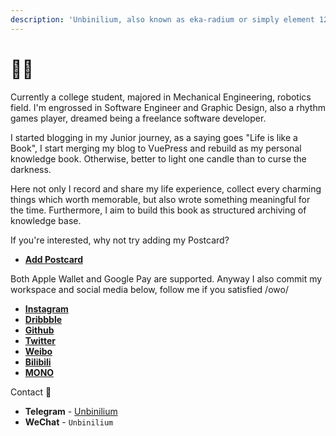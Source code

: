 ```yaml
---
description: 'Unbinilium, also known as eka-radium or simply element 120.'
---
```


# ✍🏻

Currently a college student, majored in Mechanical Engineering, robotics field. I'm engrossed in Software Engineer and Graphic Design, also a rhythm games player, dreamed being a freelance software developer.

I started blogging in my Junior journey, as a saying goes "Life is like a Book", I start merging my blog to VuePress and rebuild as my personal knowledge book. Otherwise, better to light one candle than to curse the darkness.

Here not only I record and share my life experience, collect every charming things which worth memorable, but also wrote something meaningful for the time. Furthermore, I aim to build this book as structured archiving of knowledge base.

If you're interested, why not try adding my Postcard?

* [**Add Postcard**](https://unbinilium.me/postcard.pkpass)

Both Apple Wallet and Google Pay are supported. Anyway I also commit my workspace and social media below, follow me if you satisfied /owo/

* [**Instagram**](https://instagram.com/unbinilium)
* [**Dribbble**](https://dribbble.com/Unbinilium)
* [**Github**](https://github.com/Unbinilium)
* [**Twitter**](https://twitter.com/ekaplutonium)
* [**Weibo**](https://weibo.com/kotonamirin)
* [**Bilibili**](https://space.bilibili.com/20854705)
* [**MONO**](http://mmmono.com/user/55e823c6563c3b2962f08c77/share)

Contact 💬

* **Telegram** - [Unbinilium](https://t.me/Unbinilium)
* **WeChat** - `Unbinilium`

